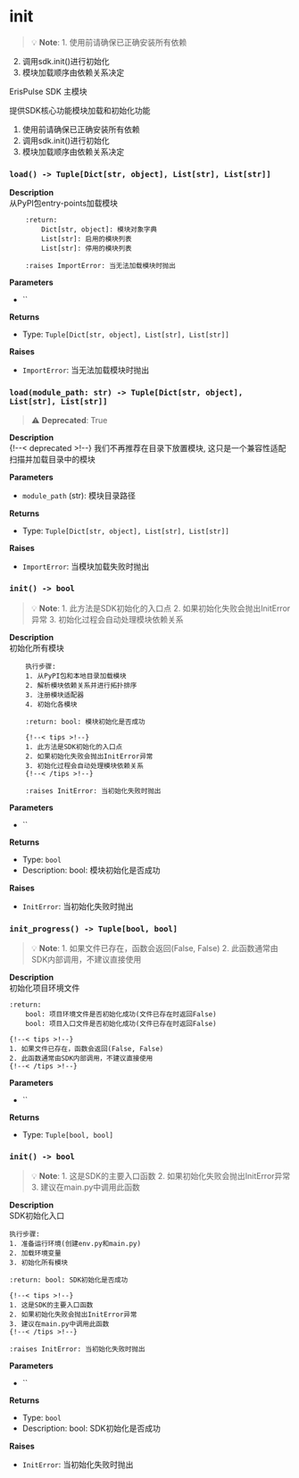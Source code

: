 # __init__

> 💡 **Note**: 1. 使用前请确保已正确安装所有依赖
2. 调用sdk.init()进行初始化
3. 模块加载顺序由依赖关系决定

ErisPulse SDK 主模块

提供SDK核心功能模块加载和初始化功能


1. 使用前请确保已正确安装所有依赖
2. 调用sdk.init()进行初始化
3. 模块加载顺序由依赖关系决定


### `load() -> Tuple[Dict[str, object], List[str], List[str]]`



**Description**  
从PyPI包entry-points加载模块

        :return: 
            Dict[str, object]: 模块对象字典
            List[str]: 启用的模块列表
            List[str]: 停用的模块列表
            
        :raises ImportError: 当无法加载模块时抛出

**Parameters**  
- ``

**Returns**

- Type: `Tuple[Dict[str, object], List[str], List[str]]`

**Raises**

- `ImportError`: 当无法加载模块时抛出

### `load(module_path: str) -> Tuple[Dict[str, object], List[str], List[str]]`


> ⚠️ **Deprecated**: True


**Description**  
{!--< deprecated >!--} 我们不再推荐在目录下放置模块, 这只是一个兼容性适配
        扫描并加载目录中的模块

**Parameters**  
- `module_path` (str): 模块目录路径

**Returns**

- Type: `Tuple[Dict[str, object], List[str], List[str]]`

**Raises**

- `ImportError`: 当模块加载失败时抛出

### `init() -> bool`


> 💡 **Note**: 1. 此方法是SDK初始化的入口点
        2. 如果初始化失败会抛出InitError异常
        3. 初始化过程会自动处理模块依赖关系


**Description**  
初始化所有模块
        
        执行步骤:
        1. 从PyPI包和本地目录加载模块
        2. 解析模块依赖关系并进行拓扑排序
        3. 注册模块适配器
        4. 初始化各模块
        
        :return: bool: 模块初始化是否成功
        
        {!--< tips >!--}
        1. 此方法是SDK初始化的入口点
        2. 如果初始化失败会抛出InitError异常
        3. 初始化过程会自动处理模块依赖关系
        {!--< /tips >!--}
        
        :raises InitError: 当初始化失败时抛出

**Parameters**  
- ``

**Returns**

- Type: `bool`
- Description: bool: 模块初始化是否成功

**Raises**

- `InitError`: 当初始化失败时抛出

### `init_progress() -> Tuple[bool, bool]`


> 💡 **Note**: 1. 如果文件已存在，函数会返回(False, False)
    2. 此函数通常由SDK内部调用，不建议直接使用


**Description**  
初始化项目环境文件

    :return: 
        bool: 项目环境文件是否初始化成功(文件已存在时返回False)
        bool: 项目入口文件是否初始化成功(文件已存在时返回False)
    
    {!--< tips >!--}
    1. 如果文件已存在，函数会返回(False, False)
    2. 此函数通常由SDK内部调用，不建议直接使用
    {!--< /tips >!--}

**Parameters**  
- ``

**Returns**

- Type: `Tuple[bool, bool]`

### `init() -> bool`


> 💡 **Note**: 1. 这是SDK的主要入口函数
    2. 如果初始化失败会抛出InitError异常
    3. 建议在main.py中调用此函数


**Description**  
SDK初始化入口
    
    执行步骤:
    1. 准备运行环境(创建env.py和main.py)
    2. 加载环境变量
    3. 初始化所有模块
    
    :return: bool: SDK初始化是否成功
    
    {!--< tips >!--}
    1. 这是SDK的主要入口函数
    2. 如果初始化失败会抛出InitError异常
    3. 建议在main.py中调用此函数
    {!--< /tips >!--}
    
    :raises InitError: 当初始化失败时抛出

**Parameters**  
- ``

**Returns**

- Type: `bool`
- Description: bool: SDK初始化是否成功

**Raises**

- `InitError`: 当初始化失败时抛出

